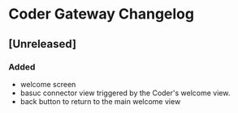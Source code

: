 <!-- Keep a Changelog guide -> https://keepachangelog.com -->

# Coder Gateway Changelog

## [Unreleased]

### Added

* welcome screen
* basuc connector view triggered by the Coder's welcome view.
* back button to return to the main welcome view